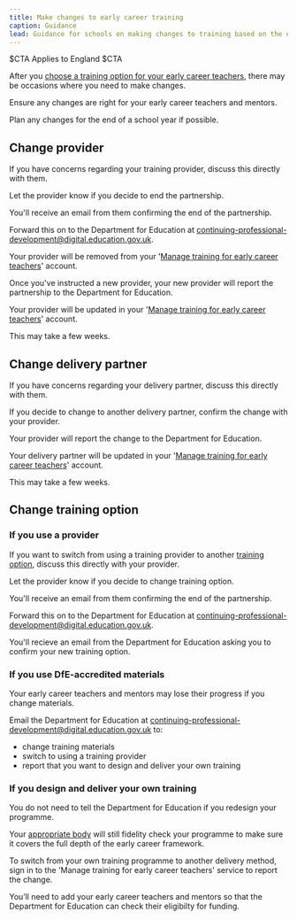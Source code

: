 ```yaml
---
title: Make changes to early career training
caption: Guidance
lead: Guidance for schools on making changes to training based on the early career framework, part of induction for early career teachers.
---
```


$CTA
Applies to England
$CTA


After you [choose a training option for your early career teachers](/choose-training-option-early-career-teachers), there may be occasions where you need to make changes.

Ensure any changes are right for your early career teachers and mentors.

Plan any changes for the end of a school year if possible.

## Change provider

If you have concerns regarding your training provider, discuss this directly with them.

Let the provider know if you decide to end the partnership.

You'll receive an email from them confirming the end of the partnership.

Forward this on to the Department for Education at continuing-professional-development@digital.education.gov.uk. 

Your provider will be removed from your '[Manage training for early career teachers]()' account.

Once you've instructed a new provider, your new provider will report the partnership to the Department for Education.

Your provider will be updated in your '[Manage training for early career teachers]()' account.

This may take a few weeks.

## Change delivery partner

If you have concerns regarding your delivery partner, discuss this directly with them.

If you decide to change to another delivery partner, confirm the change with your provider.

Your provider will report the change to the Department for Education. 

Your delivery partner will be updated in your '[Manage training for early career teachers]()' account.

This may take a few weeks.

## Change training option

### If you use a provider

If you want to switch from using a training provider to another [training option](/choose-training-option-early-career-teachers), discuss this directly with your provider.

Let the provider know if you decide to change training option.

You'll receive an email from them confirming the end of the partnership.

Forward this on to the Department for Education at continuing-professional-development@digital.education.gov.uk.

You'll recieve an email from the Department for Education asking you to confirm your new training option.

### If you use DfE-accredited materials

Your early career teachers and mentors may lose their progress if you change materials.

Email the Department for Education at continuing-professional-development@digital.education.gov.uk to:

* change training materials
* switch to using a training provider
* report that you want to design and deliver your own training

### If you design and deliver your own training

You do not need to tell the Department for Education if you redesign your programme.

Your [appropriate body]() will still fidelity check your programme to make sure it covers the full depth of the early career framework.

To switch from your own training programme to another delivery method, sign in to the 'Manage training for early career teachers' service to report the change.

You’ll need to add your early career teachers and mentors so that the Department for Education can check their eligibilty for funding.


